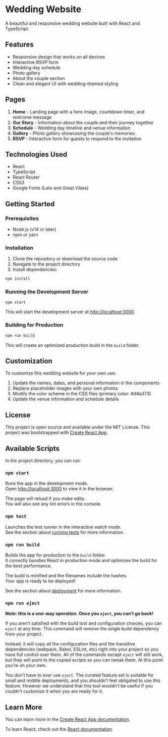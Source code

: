 # Wedding Website

A beautiful and responsive wedding website built with React and TypeScript.

## Features

- Responsive design that works on all devices
- Interactive RSVP form
- Wedding day schedule
- Photo gallery
- About the couple section
- Clean and elegant UI with wedding-themed styling

## Pages

1. **Home** - Landing page with a hero image, countdown timer, and welcome message
2. **Our Story** - Information about the couple and their journey together
3. **Schedule** - Wedding day timeline and venue information
4. **Gallery** - Photo gallery showcasing the couple's memories
5. **RSVP** - Interactive form for guests to respond to the invitation

## Technologies Used

- React
- TypeScript
- React Router
- CSS3
- Google Fonts (Lato and Great Vibes)

## Getting Started

### Prerequisites

- Node.js (v14 or later)
- npm or yarn

### Installation

1. Clone the repository or download the source code
2. Navigate to the project directory
3. Install dependencies:

```bash
npm install
```

### Running the Development Server

```bash
npm start
```

This will start the development server at [http://localhost:3000](http://localhost:3000).

### Building for Production

```bash
npm run build
```

This will create an optimized production build in the `build` folder.

## Customization

To customize this wedding website for your own use:

1. Update the names, dates, and personal information in the components
2. Replace placeholder images with your own photos
3. Modify the color scheme in the CSS files (primary color: #d4a373)
4. Update the venue information and schedule details

## License

This project is open source and available under the MIT License.
This project was bootstrapped with [Create React App](https://github.com/facebook/create-react-app).

## Available Scripts

In the project directory, you can run:

### `npm start`

Runs the app in the development mode.\
Open [http://localhost:3000](http://localhost:3000) to view it in the browser.

The page will reload if you make edits.\
You will also see any lint errors in the console.

### `npm test`

Launches the test runner in the interactive watch mode.\
See the section about [running tests](https://facebook.github.io/create-react-app/docs/running-tests) for more information.

### `npm run build`

Builds the app for production to the `build` folder.\
It correctly bundles React in production mode and optimizes the build for the best performance.

The build is minified and the filenames include the hashes.\
Your app is ready to be deployed!

See the section about [deployment](https://facebook.github.io/create-react-app/docs/deployment) for more information.

### `npm run eject`

**Note: this is a one-way operation. Once you `eject`, you can’t go back!**

If you aren’t satisfied with the build tool and configuration choices, you can `eject` at any time. This command will remove the single build dependency from your project.

Instead, it will copy all the configuration files and the transitive dependencies (webpack, Babel, ESLint, etc) right into your project so you have full control over them. All of the commands except `eject` will still work, but they will point to the copied scripts so you can tweak them. At this point you’re on your own.

You don’t have to ever use `eject`. The curated feature set is suitable for small and middle deployments, and you shouldn’t feel obligated to use this feature. However we understand that this tool wouldn’t be useful if you couldn’t customize it when you are ready for it.

## Learn More

You can learn more in the [Create React App documentation](https://facebook.github.io/create-react-app/docs/getting-started).

To learn React, check out the [React documentation](https://reactjs.org/).
